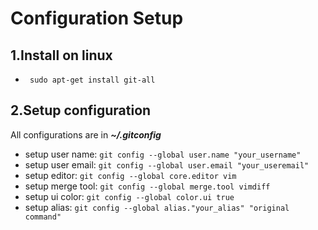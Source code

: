 Configuration Setup
============

1.Install on linux
--------
*   ` sudo apt-get install git-all`
   

2.Setup configuration
--------
All configurations are in ***~/.gitconfig***
*   setup user name: `git config --global user.name "your_username"`
*   setup user email: `git config --global user.email "your_useremail"`
*   setup editor: `git config --global core.editor vim`
*   setup merge tool: `git config --global merge.tool vimdiff`
*   setup ui color: `git config --global color.ui true`
*   setup alias: `git config --global alias."your_alias" "original command"`
   
